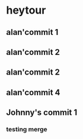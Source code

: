 # heytour

## alan'commit 1

## alan'commit 2

## alan'commit 2

## alan'commit 4

## Johnny's commit 1

### testing merge
